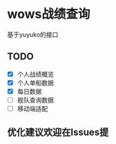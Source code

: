 # wows战绩查询 
基于yuyuko的接口

## TODO  
- [x] 个人战绩概览  
- [x] 个人单船数据  
- [x] 每日数据  
- [ ] 舰队查询数据  
- [ ] 移动端适配  

## 优化建议欢迎在Issues提